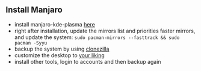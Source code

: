 ## Install Manjaro
- install manjaro-kde-plasma [here](https://manjaro.org/download/)
- right after installation, update the mirrors list and priorities faster mirrors, and update the system:
`sudo pacman-mirrors --fasttrack && sudo pacman -Syyu`
- backup the system by using [clonezilla](https://www.youtube.com/watch?v=EW4_tqBaczw)
- customize the desktop to [your liking](https://www.youtube.com/watch?v=exQh0_JKBJQ)
- install other tools, login to accounts and then backup again




